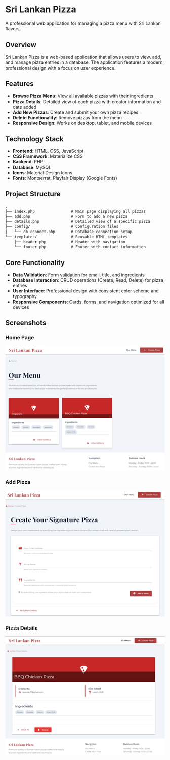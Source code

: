 # Sri Lankan Pizza

A professional web application for managing a pizza menu with Sri Lankan flavors.

## Overview

Sri Lankan Pizza is a web-based application that allows users to view, add, and manage pizza entries in a database. The application features a modern, professional design with a focus on user experience.

## Features

- **Browse Pizza Menu**: View all available pizzas with their ingredients
- **Pizza Details**: Detailed view of each pizza with creator information and date added
- **Add New Pizzas**: Create and submit your own pizza recipes
- **Delete Functionality**: Remove pizzas from the menu
- **Responsive Design**: Works on desktop, tablet, and mobile devices

## Technology Stack

- **Frontend**: HTML, CSS, JavaScript
- **CSS Framework**: Materialize CSS
- **Backend**: PHP
- **Database**: MySQL
- **Icons**: Material Design Icons
- **Fonts**: Montserrat, Playfair Display (Google Fonts)

## Project Structure

```
.
├── index.php                # Main page displaying all pizzas
├── add.php                  # Form to add a new pizza
├── details.php              # Detailed view of a specific pizza
├── config/                  # Configuration files
│   └── db_connect.php       # Database connection setup
└── templates/               # Reusable HTML templates
    ├── header.php           # Header with navigation
    └── footer.php           # Footer with contact information
```

## Core Functionality

- **Data Validation**: Form validation for email, title, and ingredients
- **Database Interaction**: CRUD operations (Create, Read, Delete) for pizza entries
- **User Interface**: Professional design with consistent color scheme and typography
- **Responsive Components**: Cards, forms, and navigation optimized for all devices

## Screenshots

### Home Page
![Home Page](Screenshot%202025-06-05%20163946.png)

### Add Pizza
![Add Pizza](Screenshot%202025-06-05%20164021.png)

### Pizza Details
![Pizza Details](Screenshot%202025-06-05%20164004.png)
